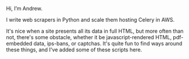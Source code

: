 Hi, I’m Andrew.

I write web scrapers in Python and scale them hosting Celery in AWS.

It's nice when a site presents all its data in full HTML, but more often than not, there's some obstacle, whether it be javascript-rendered HTML, pdf-embedded data, ips-bans, or captchas. It's quite fun to find ways around these things, and I've added some of these scripts here.
